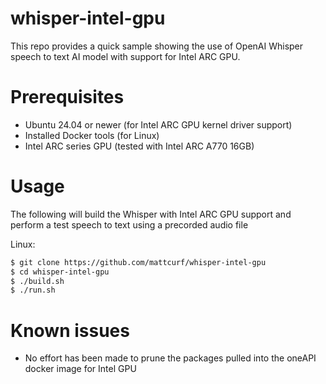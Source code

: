 # whisper-intel-gpu

This repo provides a quick sample showing the use of OpenAI Whisper speech to text AI model with support for Intel ARC GPU.

# Prerequisites
* Ubuntu 24.04 or newer (for Intel ARC GPU kernel driver support)
* Installed Docker tools (for Linux) 
* Intel ARC series GPU (tested with Intel ARC A770 16GB)
 
# Usage

The following will build the Whisper with Intel ARC GPU support and perform a test speech to text using a precorded audio file

Linux:
```bash
$ git clone https://github.com/mattcurf/whisper-intel-gpu
$ cd whisper-intel-gpu
$ ./build.sh
$ ./run.sh
```

# Known issues
* No effort has been made to prune the packages pulled into the oneAPI docker image for Intel GPU
